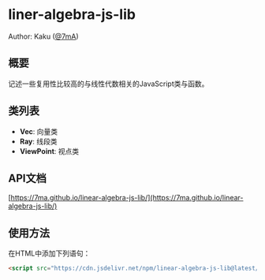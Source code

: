 # liner-algebra-js-lib
Author: Kaku ([@7mA](https://github.com/7mA))

## 概要
记述一些复用性比较高的与线性代数相关的JavaScript类与函数。

## 类列表

- **Vec**: 向量类
- **Ray**: 线段类
- **ViewPoint**: 视点类

## API文档
[https://7ma.github.io/linear-algebra-js-lib/](https://7ma.github.io/linear-algebra-js-lib/)

## 使用方法
在HTML中添加下列语句：

```html
<script src="https://cdn.jsdelivr.net/npm/linear-algebra-js-lib@latest/src/linear-algebra-lib.min.js"></script>
```
